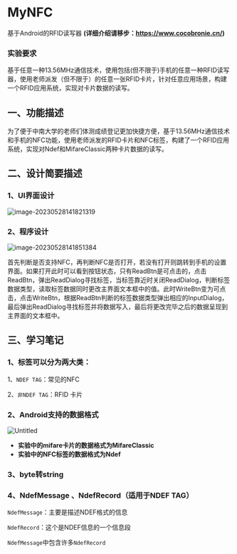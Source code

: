# MyNFC
基于Android的RFID读写器 **(详细介绍请移步：https://www.cocobronie.cn/)**

### 实验要求
基于任意一种13.56MHz通信技术，使用包括(但不限于)手机的任意一种RFID读写器，使用老师派发（但不限于）的任意一张RFID卡片，针对任意应用场景，构建一个RFID应用系统，实现对卡片数据的读写。

## 一、功能描述

为了便于中南大学的老师们体测成绩登记更加快捷方便，基于13.56MHz通信技术和手机的NFC功能，使用老师派发的RFID卡片和NFC标签，构建了一个RFID应用系统，实现对Ndef和MifareClassic两种卡片数据的读写。



## 二、设计简要描述

### 1、UI界面设计

![image-20230528141821319](https://github.com/Cocobronie/MyNFC/assets/98938169/2e6f8911-1824-4ca0-81c0-67cb7a8d0369)


### 2、程序设计

![image-20230528141851384](https://github.com/Cocobronie/MyNFC/assets/98938169/f8e5d714-eedd-4ea6-855b-a8029036defb)

首先判断是否支持NFC，再判断NFC是否打开，若没有打开则跳转到手机的设置界面。如果打开此时可以看到按钮状态，只有ReadBtn是可点击的，点击ReadBtn，弹出ReadDialog寻找标签，当标签靠近时关闭ReadDialog，判断标签数据类型，读取标签数据同时更改主界面文本框中的值。此时WriteBtn变为可点击，点击WriteBtn，根据ReadBtn判断的标签数据类型弹出相应的InputDialog，最后弹出ReadDialog寻找标签并将数据写入，最后将更改完毕之后的数据呈现到主界面的文本框中。

## 三、学习笔记

### 1、标签可以分为两大类：

1、`NDEF TAG`：常见的NFC

2、`非NDEF TAG`：RFID 卡片

### 2、**Android支持的数据格式**

![Untitled](https://github.com/Cocobronie/MyNFC/assets/98938169/5bae637a-d604-41d4-80a5-2a6494da38e7)

- **实验中的mifare卡片的数据格式为MifareClassic**
- **实验中的NFC标签的数据格式为Ndef**

### 3、byte转string

### 4、NdefMessage 、NdefRecord（适用于NDEF TAG）

`NdefMessage`：主要是描述NDEF格式的信息

`NdefRecord`：这个是NDEF信息的一个信息段

`NdefMessage`中包含许多`NdefRecord`
